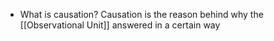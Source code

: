 - What is causation?
	Causation is the reason behind why the [[Observational Unit]] answered in a certain way
